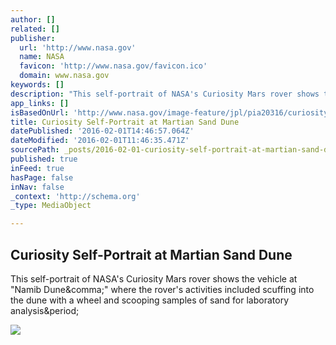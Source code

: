 ```yaml
---
author: []
related: []
publisher:
  url: 'http://www.nasa.gov'
  name: NASA
  favicon: 'http://www.nasa.gov/favicon.ico'
  domain: www.nasa.gov
keywords: []
description: "This self-portrait of NASA's Curiosity Mars rover shows the vehicle at \"Namib Dune,\" where the rover's activities included scuffing into the dune with a wheel and scooping samples of sand for laboratory analysis."
app_links: []
isBasedOnUrl: 'http://www.nasa.gov/image-feature/jpl/pia20316/curiosity-self-portrait-at-martian-sand-dune'
title: Curiosity Self-Portrait at Martian Sand Dune
datePublished: '2016-02-01T14:46:57.064Z'
dateModified: '2016-02-01T11:46:35.471Z'
sourcePath: _posts/2016-02-01-curiosity-self-portrait-at-martian-sand-dune.md
published: true
inFeed: true
hasPage: false
inNav: false
_context: 'http://schema.org'
_type: MediaObject

---
```

<article style=""><h1>Curiosity Self-Portrait at Martian Sand Dune</h1><p>This self-portrait of NASA's Curiosity Mars rover shows the vehicle at "Namib Dune&amp;comma;" where the rover's activities included scuffing into the dune with a wheel and scooping samples of sand for laboratory analysis&amp;period;</p><img src="http://www.nasa.gov/sites/default/files/thumbnails/image/pia20316-main_take6dune.jpg" /></article>